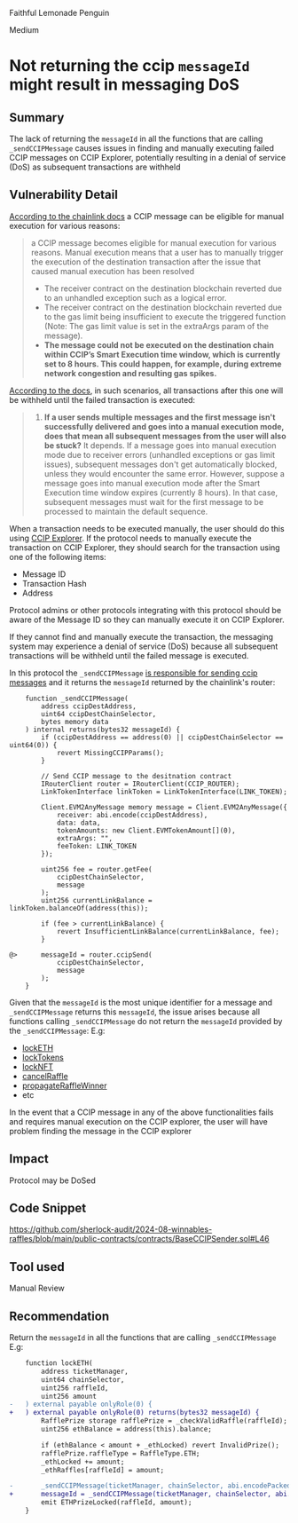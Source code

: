 Faithful Lemonade Penguin

Medium

# Not returning the ccip `messageId` might result in messaging DoS

## Summary
The lack of returning the `messageId` in all the functions that are calling `_sendCCIPMessage` causes issues in finding and manually executing failed CCIP messages on CCIP Explorer, potentially resulting in a denial of service (DoS) as subsequent transactions are withheld

## Vulnerability Detail
[According to the chainlink docs](https://docs.chain.link/ccip/concepts/manual-execution#overview) a CCIP message can be eligible for manual execution for various reasons:
> a CCIP message becomes eligible for manual execution for various reasons. Manual execution means that a user has to manually trigger the execution of the destination transaction after the issue that caused manual execution has been resolved
> - The receiver contract on the destination blockchain reverted due to an unhandled exception such as a logical error.
> - The receiver contract on the destination blockchain reverted due to the gas limit being insufficient to execute the triggered function (Note: The gas limit value is set in the extraArgs param of the message).
> - **The message could not be executed on the destination chain within CCIP’s Smart Execution time window, which is currently set to 8 hours. This could happen, for example, during extreme network congestion and resulting gas spikes.**

[According to the docs](https://docs.chain.link/ccip/concepts/manual-execution#frequently-asked-questions), in such scenarios, all transactions after this one will be withheld until the failed transaction is executed:
> 1. **If a user sends multiple messages and the first message isn't successfully delivered and goes into a manual execution mode, does that mean all subsequent messages from the user will also be stuck?**
> It depends. If a message goes into manual execution mode due to receiver errors (unhandled exceptions or gas limit issues), subsequent messages don't get automatically blocked, unless they would encounter the same error. However, suppose a message goes into manual execution mode after the Smart Execution time window expires (currently 8 hours). In that case, subsequent messages must wait for the first message to be processed to maintain the default sequence.

When a transaction needs to be executed manually, the user should do this using [CCIP Explorer](https://ccip.chain.link/). If the protocol needs to manually execute the transaction on CCIP Explorer, they should search for the transaction using one of the following items:

- Message ID
- Transaction Hash
- Address

Protocol admins or other protocols integrating with this protocol should be aware of the Message ID so they can manually execute it on CCIP Explorer.

If they cannot find and manually execute the transaction, the messaging system may experience a denial of service (DoS) because all subsequent transactions will be withheld until the failed message is executed.

In this protocol the `_sendCCIPMessage` [is responsible for sending ccip messages](https://github.com/sherlock-audit/2024-08-winnables-raffles/blob/main/public-contracts/contracts/BaseCCIPSender.sol#L46) and it returns the `messageId` returned by the chainlink's router:
```solidity
    function _sendCCIPMessage(
        address ccipDestAddress,
        uint64 ccipDestChainSelector,
        bytes memory data
    ) internal returns(bytes32 messageId) {
        if (ccipDestAddress == address(0) || ccipDestChainSelector == uint64(0)) {
            revert MissingCCIPParams();
        }

        // Send CCIP message to the desitnation contract
        IRouterClient router = IRouterClient(CCIP_ROUTER);
        LinkTokenInterface linkToken = LinkTokenInterface(LINK_TOKEN);

        Client.EVM2AnyMessage memory message = Client.EVM2AnyMessage({
            receiver: abi.encode(ccipDestAddress),
            data: data,
            tokenAmounts: new Client.EVMTokenAmount[](0),
            extraArgs: "",
            feeToken: LINK_TOKEN
        });

        uint256 fee = router.getFee(
            ccipDestChainSelector,
            message
        );
        uint256 currentLinkBalance = linkToken.balanceOf(address(this));

        if (fee > currentLinkBalance) {
            revert InsufficientLinkBalance(currentLinkBalance, fee);
        }

@>      messageId = router.ccipSend(
            ccipDestChainSelector,
            message
        );
    }
```

Given that the `messageId` is the most unique identifier for a message and `_sendCCIPMessage` returns this `messageId`, the issue arises because all functions calling `_sendCCIPMessage`  do not return the `messageId` provided by the `_sendCCIPMessage`:
E.g:
- [lockETH](https://github.com/sherlock-audit/2024-08-winnables-raffles/blob/main/public-contracts/contracts/WinnablesPrizeManager.sol#L186)
- [lockTokens](https://github.com/sherlock-audit/2024-08-winnables-raffles/blob/main/public-contracts/contracts/WinnablesPrizeManager.sol#L211)
- [lockNFT](https://github.com/sherlock-audit/2024-08-winnables-raffles/blob/main/public-contracts/contracts/WinnablesPrizeManager.sol#L163)
- [cancelRaffle](https://github.com/sherlock-audit/2024-08-winnables-raffles/blob/main/public-contracts/contracts/WinnablesTicketManager.sol#L282)
- [propagateRaffleWinner](https://github.com/sherlock-audit/2024-08-winnables-raffles/blob/main/public-contracts/contracts/WinnablesTicketManager.sol#L340)
- etc

In the event that a CCIP message in any of the above functionalities fails and requires manual execution on the CCIP explorer, the user will have problem finding the message in the CCIP explorer
## Impact
Protocol may be DoSed

## Code Snippet
https://github.com/sherlock-audit/2024-08-winnables-raffles/blob/main/public-contracts/contracts/BaseCCIPSender.sol#L46

## Tool used

Manual Review

## Recommendation
Return the `messageId` in all the functions that are calling `_sendCCIPMessage`
E.g:
```diff
    function lockETH(
        address ticketManager,
        uint64 chainSelector,
        uint256 raffleId,
        uint256 amount
-   ) external payable onlyRole(0) {
+   ) external payable onlyRole(0) returns(bytes32 messageId) {  
        RafflePrize storage rafflePrize = _checkValidRaffle(raffleId);
        uint256 ethBalance = address(this).balance;

        if (ethBalance < amount + _ethLocked) revert InvalidPrize();
        rafflePrize.raffleType = RaffleType.ETH;
        _ethLocked += amount;
        _ethRaffles[raffleId] = amount;

-       _sendCCIPMessage(ticketManager, chainSelector, abi.encodePacked(raffleId));
+       messageId = _sendCCIPMessage(ticketManager, chainSelector, abi.encodePacked(raffleId));
        emit ETHPrizeLocked(raffleId, amount);
    }
```
